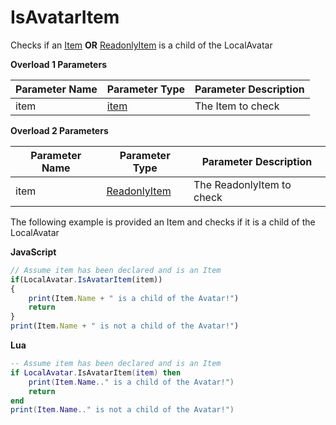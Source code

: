 # IsAvatarItem

Checks if an [Item](./../item/) **OR** [ReadonlyItem](./../readonlyitem/) is a child of the LocalAvatar

**Overload 1 Parameters**

Parameter Name | Parameter Type | Parameter Description
--- | --- | ---
item | [item](./../item/) | The Item to check

**Overload 2 Parameters**

Parameter Name | Parameter Type | Parameter Description
--- | --- | ---
item | [ReadonlyItem](./../readonlyitem/) | The ReadonlyItem to check

The following example is provided an Item and checks if it is a child of the LocalAvatar

**JavaScript**
```js
// Assume item has been declared and is an Item
if(LocalAvatar.IsAvatarItem(item))
{
    print(Item.Name + " is a child of the Avatar!")
    return
}
print(Item.Name + " is not a child of the Avatar!")
```

**Lua**

```lua
-- Assume item has been declared and is an Item
if LocalAvatar.IsAvatarItem(item) then
    print(Item.Name.." is a child of the Avatar!")
    return
end
print(Item.Name.." is not a child of the Avatar!")
```